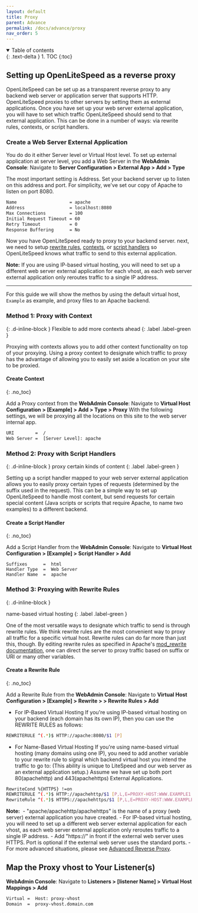 ```yaml
---
layout: default
title: Proxy
parent: Advance
permalink: /docs/advance/proxy
nav_order: 5
---
```


<details open markdown="block">
  <summary>
    Table of contents
  </summary>
  {: .text-delta }
1. TOC
{:toc}

</details>

## Setting up OpenLiteSpeed as a reverse proxy

OpenLiteSpeed can be set up as a transparent reverse proxy to any backend web server or application server that supports HTTP. OpenLiteSpeed proxies to other servers by setting them as external applications.
Once you have set up your web server external application, you will have to set which traffic OpenLiteSpeed should send to that external application. This can be done in a number of ways: via rewrite rules, contexts, or script handlers.

### Create a Web Server External Application 

You do do it either Server level or Virtual Host level. 
To set up external application at server level, you add a Web Server in the **WebAdmin Console**: Navigate to **Server Configuration > External App > Add > Type**

The most important setting is Address. Set your backend server up to listen on this address and port. For simplicity, we've set our copy of Apache to listen on port 8080.
```txt
Name                    = apache
Address                 = localhost:8080
Max Connections         = 100
Initial Request Timeout = 60
Retry Timeout           = 0
Response Buffering      = No
```

Now you have OpenLiteSpeed ready to proxy to your backend server. next, we need to setup [rewrite rules](#method-3-proxying-with-rewrite-rules), [contexts](#method-1-proxy-with-context), or [script handlers](#method-2-proxy-with-script-handlers) so 
OpenLiteSpeed knows what traffic to send to this external application. 

**Note:** If you are using IP-based virtual hosting, you will need to set up a different web server external application for each vhost, as each web server external application only reroutes traffic to a single IP address.

---

For this guide we will show the methos by using the default virtual host, `Example` as example, and proxy files to an Apache backend.

### Method 1: Proxy with Context
{: .d-inline-block }
Flexible to add more contexts ahead
{: .label .label-green }

Proxying with contexts allows you to add other context functionality on top of your proxying.
Using a proxy context to designate which traffic to proxy has the advantage of allowing you to easily set aside a location on your site to be proxied. 

#### Create Context
{: .no_toc}

Add a Proxy context from the **WebAdmin Console**: Navigate to **Virtual Host Configuration > [Example] > Add > Type > Proxy**
With the following settings, we will be proxying all the locations on this site to the web server internal app.
```txt
URI        =  /
Web Server =  [Server Level]: apache
```
### Method 2: Proxy with Script Handlers
{: .d-inline-block }
proxy certain kinds of content
{: .label .label-green }

Setting up a script handler mapped to your web server external application allows you to easily proxy certain types of requests (determined by the suffix used in the request). This can be a simple way to set up OpenLiteSpeed to handle most content, but send requests for certain special content (Java scripts or scripts that require Apache, to name two examples) to a different backend. 

#### Create a Script Handler
{: .no_toc}

Add a Script Handler from the **WebAdmin Console**: Navigate to **Virtual Host Configuration > [Example] > Script Handler > Add**
```text
Suffixes      =  html
Handler Type  =  Web Server
Handler Name  =  apache
```

### Method 3: Proxying with Rewrite Rules
{: .d-inline-block }

name-based virtual hosting
{: .label .label-green }

One of the most versatile ways to designate which traffic to send is through rewrite rules. We think rewrite rules are the most convenient way to proxy all traffic for a specific virtual host. Rewrite rules can do far more than just this, though. By editing rewrite rules as specified in Apache's [mod_rewrite documentation](http://httpd.apache.org/docs/current/mod/mod_rewrite.html), one can direct the server to proxy traffic based on suffix or URI or many other variables.

#### Create a Rewrite Rule
{: .no_toc}

Add a Rewrite Rule from the **WebAdmin Console**: Navigate to **Virtual Host Configuration > [Example] > Rewrite > > Rewrite Rules > Add**

 - For IP-Based Virtual Hosting
  If you're using IP-based virtual hosting on your backend (each domain has its own IP), then you can use the REWRITE RULES as follows:
```bash
REWRITERULE ^(.*)$ HTTP://apache:8080/$1 [P]
```

- For Name-Based Virtual Hosting
  If you're using name-based virtual hosting (many domains using one IP), you need to add another variable to your rewrite rule to signal which backend virtual host you intend the traffic to go to: (This ability is unique to LiteSpeed and our web server as an external application setup.)
  Assume we have set up both port 80(apachehttp) and 443(apachehttps) External Applications.
```bash
RewriteCond %{HTTPS} !=on
REWRITERULE ^(.*)$ HTTP://apachehttp/$1 [P,L,E=PROXY-HOST:WWW.EXAMPLE1.COM]
RewriteRule ^(.*)$ HTTPS://apachehttps/$1 [P,L,E=PROXY-HOST:WWW.EXAMPLE1.COM]
```
**Note:** 
    - "apache/apachehttp/apachehttps" is the name of a proxy (web server) external application you have created.
    - For IP-based virtual hosting, you will need to set up a different web server external application for each vhost, as each web server external application only reroutes traffic to a single IP address.
    - Add "https://" in front if the external web server uses HTTPS. Port is optional if the external web server uses the standard ports.
    - For more advanced situations, please see [Advanced Reverse Proxy](https://openlitespeed.org/kb/advanced-reverse-proxy/).

## Map the Proxy vhost to Your Listener(s)

**WebAdmin Console**: Navigate to **Listeners > [listener Name] > Virtual Host Mappings > Add**
```txt
Virtual =  Host: proxy-vhost
Domain  =  proxy-vhost.domain.com
```
